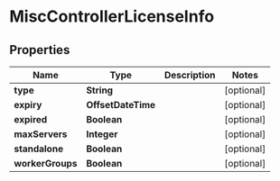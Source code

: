 

# MiscControllerLicenseInfo


## Properties

| Name | Type | Description | Notes |
|------------ | ------------- | ------------- | -------------|
|**type** | **String** |  |  [optional] |
|**expiry** | **OffsetDateTime** |  |  [optional] |
|**expired** | **Boolean** |  |  [optional] |
|**maxServers** | **Integer** |  |  [optional] |
|**standalone** | **Boolean** |  |  [optional] |
|**workerGroups** | **Boolean** |  |  [optional] |



